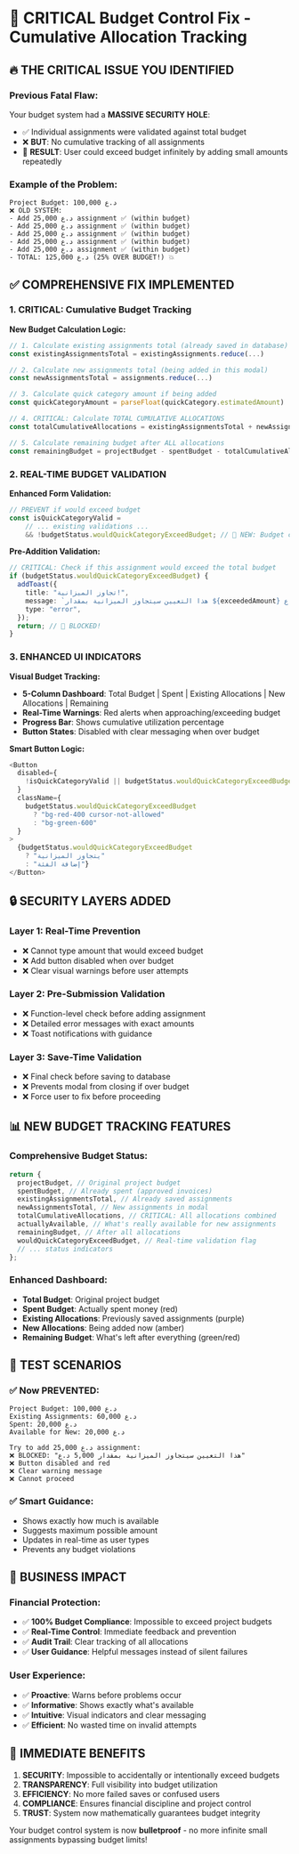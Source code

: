 # 🚨 CRITICAL Budget Control Fix - Cumulative Allocation Tracking

## 🔥 **THE CRITICAL ISSUE YOU IDENTIFIED**

### **Previous Fatal Flaw:**

Your budget system had a **MASSIVE SECURITY HOLE**:

- ✅ Individual assignments were validated against total budget
- ❌ **BUT**: No cumulative tracking of all assignments
- 🚨 **RESULT**: User could exceed budget infinitely by adding small amounts repeatedly

### **Example of the Problem:**

```
Project Budget: 100,000 د.ع
❌ OLD SYSTEM:
- Add 25,000 د.ع assignment ✅ (within budget)
- Add 25,000 د.ع assignment ✅ (within budget)
- Add 25,000 د.ع assignment ✅ (within budget)
- Add 25,000 د.ع assignment ✅ (within budget)
- Add 25,000 د.ع assignment ✅ (within budget)
- TOTAL: 125,000 د.ع (25% OVER BUDGET!) 💥
```

## ✅ **COMPREHENSIVE FIX IMPLEMENTED**

### **1. CRITICAL: Cumulative Budget Tracking**

**New Budget Calculation Logic:**

```typescript
// 1. Calculate existing assignments total (already saved in database)
const existingAssignmentsTotal = existingAssignments.reduce(...)

// 2. Calculate new assignments total (being added in this modal)
const newAssignmentsTotal = assignments.reduce(...)

// 3. Calculate quick category amount if being added
const quickCategoryAmount = parseFloat(quickCategory.estimatedAmount) || 0

// 4. CRITICAL: Calculate TOTAL CUMULATIVE ALLOCATIONS
const totalCumulativeAllocations = existingAssignmentsTotal + newAssignmentsTotal + quickCategoryAmount

// 5. Calculate remaining budget after ALL allocations
const remainingBudget = projectBudget - spentBudget - totalCumulativeAllocations
```

### **2. REAL-TIME BUDGET VALIDATION**

**Enhanced Form Validation:**

```typescript
// PREVENT if would exceed budget
const isQuickCategoryValid =
    // ... existing validations ...
    && !budgetStatus.wouldQuickCategoryExceedBudget; // 🚨 NEW: Budget check
```

**Pre-Addition Validation:**

```typescript
// CRITICAL: Check if this assignment would exceed the total budget
if (budgetStatus.wouldQuickCategoryExceedBudget) {
  addToast({
    title: "تجاوز الميزانية!",
    message: `هذا التعيين سيتجاوز الميزانية بمقدار ${exceededAmount} د.ع`,
    type: "error",
  });
  return; // 🚨 BLOCKED!
}
```

### **3. ENHANCED UI INDICATORS**

**Visual Budget Tracking:**

- **5-Column Dashboard**: Total Budget | Spent | Existing Allocations | New Allocations | Remaining
- **Real-Time Warnings**: Red alerts when approaching/exceeding budget
- **Progress Bar**: Shows cumulative utilization percentage
- **Button States**: Disabled with clear messaging when over budget

**Smart Button Logic:**

```typescript
<Button
  disabled={
    !isQuickCategoryValid || budgetStatus.wouldQuickCategoryExceedBudget
  }
  className={
    budgetStatus.wouldQuickCategoryExceedBudget
      ? "bg-red-400 cursor-not-allowed"
      : "bg-green-600"
  }
>
  {budgetStatus.wouldQuickCategoryExceedBudget
    ? "يتجاوز الميزانية"
    : "إضافة الفئة"}
</Button>
```

## 🔒 **SECURITY LAYERS ADDED**

### **Layer 1: Real-Time Prevention**

- ❌ Cannot type amount that would exceed budget
- ❌ Add button disabled when over budget
- ❌ Clear visual warnings before user attempts

### **Layer 2: Pre-Submission Validation**

- ❌ Function-level check before adding assignment
- ❌ Detailed error messages with exact amounts
- ❌ Toast notifications with guidance

### **Layer 3: Save-Time Validation**

- ❌ Final check before saving to database
- ❌ Prevents modal from closing if over budget
- ❌ Force user to fix before proceeding

## 📊 **NEW BUDGET TRACKING FEATURES**

### **Comprehensive Budget Status:**

```typescript
return {
  projectBudget, // Original project budget
  spentBudget, // Already spent (approved invoices)
  existingAssignmentsTotal, // Already saved assignments
  newAssignmentsTotal, // New assignments in modal
  totalCumulativeAllocations, // CRITICAL: All allocations combined
  actuallyAvailable, // What's really available for new assignments
  remainingBudget, // After all allocations
  wouldQuickCategoryExceedBudget, // Real-time validation flag
  // ... status indicators
};
```

### **Enhanced Dashboard:**

- **Total Budget**: Original project budget
- **Spent Budget**: Actually spent money (red)
- **Existing Allocations**: Previously saved assignments (purple)
- **New Allocations**: Being added now (amber)
- **Remaining Budget**: What's left after everything (green/red)

## 🧪 **TEST SCENARIOS**

### **✅ Now PREVENTED:**

```
Project Budget: 100,000 د.ع
Existing Assignments: 60,000 د.ع
Spent: 20,000 د.ع
Available for New: 20,000 د.ع

Try to add 25,000 د.ع assignment:
❌ BLOCKED: "هذا التعيين سيتجاوز الميزانية بمقدار 5,000 د.ع"
❌ Button disabled and red
❌ Clear warning message
❌ Cannot proceed
```

### **✅ Smart Guidance:**

- Shows exactly how much is available
- Suggests maximum possible amount
- Updates in real-time as user types
- Prevents any budget violations

## 🎯 **BUSINESS IMPACT**

### **Financial Protection:**

- ✅ **100% Budget Compliance**: Impossible to exceed project budgets
- ✅ **Real-Time Control**: Immediate feedback and prevention
- ✅ **Audit Trail**: Clear tracking of all allocations
- ✅ **User Guidance**: Helpful messages instead of silent failures

### **User Experience:**

- ✅ **Proactive**: Warns before problems occur
- ✅ **Informative**: Shows exactly what's available
- ✅ **Intuitive**: Visual indicators and clear messaging
- ✅ **Efficient**: No wasted time on invalid attempts

## 🚀 **IMMEDIATE BENEFITS**

1. **SECURITY**: Impossible to accidentally or intentionally exceed budgets
2. **TRANSPARENCY**: Full visibility into budget utilization
3. **EFFICIENCY**: No more failed saves or confused users
4. **COMPLIANCE**: Ensures financial discipline and project control
5. **TRUST**: System now mathematically guarantees budget integrity

Your budget control system is now **bulletproof** - no more infinite small assignments bypassing budget limits!
